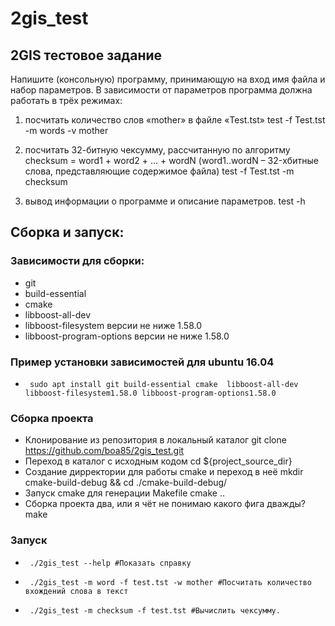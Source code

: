 # 2gis_test

## 2GIS тестовое задание

Напишите (консольную) программу, принимающую на вход  имя файла и набор параметров. 
В зависимости от параметров программа должна работать в трёх режимах:

1) посчитать количество слов «mother» в файле «Test.tst»
test -f Test.tst -m words -v mother

2) посчитать 32-битную чексумму, рассчитанную по алгоритму 
checksum = word1 + word2 + … + wordN (word1..wordN – 32-хбитные слова, представляющие содержимое файла)
test -f Test.tst -m checksum

3) вывод информации о программе и описание параметров.
test -h


## Сборка и запуск:
### Зависимости для сборки:
* git
* build-essential
* cmake
* libboost-all-dev
* libboost-filesystem версии не ниже 1.58.0
* libboost-program-options версии не ниже 1.58.0
### Пример установки зависимостей для ubuntu 16.04
*      sudo apt install git build-essential cmake  libboost-all-dev libboost-filesystem1.58.0 libboost-program-options1.58.0
### Сборка проекта

* Клонирование из репозитория в локальный каталог
git clone https://github.com/boa85/2gis_test.git
* Переход в каталог с исходным кодом
cd ${project_source_dir}
* Создание дирректории для работы cmake и переход в неё
mkdir cmake-build-debug && cd ./cmake-build-debug/
* Запуск cmake для генерации Makefile
cmake ..
* Сборка проекта два, или я чёт не понимаю какого фига дважды?
make

###  Запуск


*      ./2gis_test --help #Показать справку
*      ./2gis_test -m word -f test.tst -w mother #Посчитать количество вхождений слова в текст
*      ./2gis_test -m checksum -f test.tst #Вычислить чексумму.
